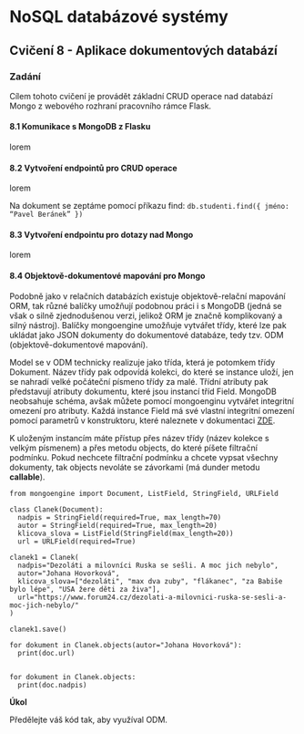 # NoSQL databázové systémy

## Cvičení 8 - Aplikace dokumentových databází

### Zadání

Cílem tohoto cvičení je provádět základní CRUD operace nad databází Mongo z webového rozhraní pracovního rámce Flask.

#### 8.1 Komunikace s MongoDB z Flasku

lorem

#### 8.2 Vytvoření endpointů pro CRUD operace

lorem

Na dokument se zeptáme pomocí příkazu find: ```db.studenti.find({ jméno: “Pavel Beránek” })```

#### 8.3 Vytvoření endpointu pro dotazy nad Mongo

lorem

#### 8.4 Objektově-dokumentové mapování pro Mongo

Podobně jako v relačních databázích existuje objektově-relační mapování ORM, tak různé balíčky umožňují podobnou práci i s MongoDB (jedná se však o silně zjednodušenou verzi, jelikož ORM je značně komplikovaný a silný nástroj). Balíčky mongoengine umožňuje vytvářet třídy, které lze pak ukládat jako JSON dokumenty do dokumentové databáze, tedy tzv. ODM (objektově-dokumentové mapování). 

Model se v ODM technicky realizuje jako třída, která je potomkem třídy Dokument. Název třídy pak odpovídá kolekci, do které se instance uloží, jen se nahradí velké počáteční písmeno třídy za malé. Třídní atributy pak představují atributy dokumentu, které jsou instancí tříd Field. MongoDB neobsahuje schéma, avšak můžete pomocí mongoenginu vytvářet integritní omezení pro atributy. Každá instance Field má své vlastní integritní omezení pomocí parametrů v konstruktoru, které naleznete v dokumentaci [ZDE](https://docs.mongoengine.org/apireference.html#fields).

K uloženým instancím máte přístup přes název třídy (název kolekce s velkým písmenem) a přes metodu objects, do které píšete filtrační podmínku. Pokud nechcete filtrační podmínku a chcete vypsat všechny dokumenty, tak objects nevoláte se závorkami (má dunder metodu __callable__).

```
from mongoengine import Document, ListField, StringField, URLField

class Clanek(Document):
  nadpis = StringField(required=True, max_length=70)
  autor = StringField(required=True, max_length=20)
  klicova_slova = ListField(StringField(max_length=20))
  url = URLField(required=True)
  
clanek1 = Clanek(
  nadpis="Dezoláti a milovníci Ruska se sešli. A moc jich nebylo",
  autor="Johana Hovorková",
  klicova_slova=["dezoláti", "max dva zuby", "flákanec", "za Babiše bylo lépe", "USA žere děti za živa"],
  url="https://www.forum24.cz/dezolati-a-milovnici-ruska-se-sesli-a-moc-jich-nebylo/"
)

clanek1.save()

for dokument in Clanek.objects(autor="Johana Hovorková"):
  print(doc.url)


for dokument in Clanek.objects:
  print(doc.nadpis)
```

**Úkol**

Předělejte váš kód tak, aby využíval ODM.
